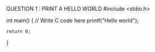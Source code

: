 QUESTION 1 : PRINT A HELLO WORLD 
#include <stdio.h>

int main() {
    // Write C code here
    printf("Hello world");

    return 0;
}
